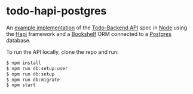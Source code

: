 # todo-hapi-postgres

An [example implementation](http://todo-backend-express.herokuapp.com/) of the [Todo-Backend API](https://github.com/TodoBackend/todo-backend-js-spec) spec in [Node](https://nodejs.org/en/) using the [Hapi](http://hapijs.com/) framework and a [Bookshelf](http://bookshelfjs.org/) ORM connected to a [Postgres](https://www.postgresql.org/) database.

To run the API locally, clone the repo and run:

```bash
$ npm install
$ npm run db:setup:user
$ npm run db:setup
$ npm run db:migrate
$ npm start
```
